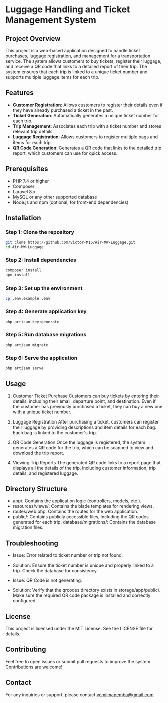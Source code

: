 # Luggage Handling and Ticket Management System

## Project Overview

This project is a web-based application designed to handle ticket purchases, luggage registration, and management for a transportation service. The system allows customers to buy tickets, register their luggage, and receive a QR code that links to a detailed report of their trip. The system ensures that each trip is linked to a unique ticket number and supports multiple luggage items for each trip.

## Features

- **Customer Registration**: Allows customers to register their details even if they have already purchased a ticket in the past.
- **Ticket Generation**: Automatically generates a unique ticket number for each trip.
- **Trip Management**: Associates each trip with a ticket number and stores relevant trip details.
- **Luggage Registration**: Allows customers to register multiple bags and items for each trip.
- **QR Code Generation**: Generates a QR code that links to the detailed trip report, which customers can use for quick access.

## Prerequisites

- PHP 7.4 or higher
- Composer
- Laravel 8.x
- MySQL or any other supported database
- Node.js and npm (optional, for front-end dependencies)

## Installation

### Step 1: Clone the repository

```bash
git clone https://github.com/Victor-M16/Air-MW-Luggage.git
cd Air-MW-Luggage
```

### Step 2: Install dependencies

```bash
composer install
npm install
```

### Step 3: Set up the environment

```bash
cp .env.example .env
```


### Step 4: Generate application key

```bash
php artisan key:generate
```

### Step 5: Run database migrations

```bash
php artisan migrate
```

### Step 6: Serve the application

```bash
php artisan serve
```

## Usage

1. Customer Ticket Purchase
Customers can buy tickets by entering their details, including their email, departure point, and destination. Even if the customer has previously purchased a ticket, they can buy a new one with a unique ticket number.

2. Luggage Registration
After purchasing a ticket, customers can register their luggage by providing descriptions and item details for each bag. Each bag is linked to the customer's trip.

3. QR Code Generation
Once the luggage is registered, the system generates a QR code for the trip, which can be scanned to view and download the trip report.

4. Viewing Trip Reports
The generated QR code links to a report page that displays all the details of the trip, including customer information, trip details, and registered luggage.

## Directory Structure

- app/: Contains the application logic (controllers, models, etc.).
- resources/views/: Contains the blade templates for rendering views.
- routes/web.php: Contains the routes for the web application.
- public/: Contains publicly accessible files, including the QR codes generated for each trip.
database/migrations/: Contains the database migration files.

## Troubleshooting
- Issue: Error related to ticket number or trip not found.

- Solution: Ensure the ticket number is unique and properly linked to a trip. Check the database for consistency.

- Issue: QR Code is not generating.

- Solution: Verify that the qrcodes directory exists in storage/app/public/. Make sure the required QR code package is installed and correctly configured.

## License
This project is licensed under the MIT License. See the LICENSE file for details.

## Contributing
Feel free to open issues or submit pull requests to improve the system. Contributions are welcome!

## Contact
For any inquiries or support, please contact vcmjimapemba@gmail.com.
